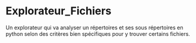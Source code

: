 # Explorateur_Fichiers
Un explorateur qui va analyser un répertoires et ses sous répertoires en python selon des critères bien spécifiques pour y trouver certains fichiers.
